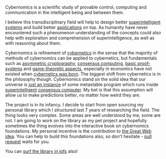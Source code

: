 Cybernomics is a scientific study of provable control, computing and communication in the intelligent being and between them.

I believe this transdisciplinary field will help to design better [superintelligent systems](/cybernetics/super-intelligence) and build better [applications](/applications) on top. As humanity have never encountered such a phenomenon understanding of the concepts could also help with exploration and comprehension of superintelligence, as well as with reasoning about them.

Cybernomics is refinement of [cybernetics](/cybernetics) in the sense that the majority of methods of cybernomics can be applied to cybernetics, but fundamentals such as [asymmetric cryptography](/cryptography/asymmetrics), [consensus computing](/computing/consensus-computing), [basic proof-systems](/proof-systems/) and [game-theoretic aspects](game-theory), especially in economics have not existed when [cybernetics was born](/cybernetics/weiner-cybernetics.pdf). The biggest shift from cybernetics is in the philosophy though. Cybernomics stand on the solid idea that our universe is [just an instance](/philosophy/simulation.pdf) of some metastable program which runs inside [superintelligent](/cybernetics/super-intelligence) [consensus computer](/computing/consensus-computing). My bet is that this assumption will allow us to make predictions better, no matter how weird they are.

The project is in its infancy. I decide to start from open sourcing my personal library which I structured last 7 years of researching the field. The thing looks very complex. Some areas are well understood by me, some are not. I am going to work on the library as my pet project and hopefully sometimes the thing evolves into the interactive book on cybernomics foundations. My personal incentive is the contribution to [the Great Web idea](https://ipfs.io/ipfs/QmceNpj6HfS81PcCaQXrFMQf7LR5FTLkdG9sbSRNy3UXoZ). You can help to build this foundations also, so don't hesitate - [pull request](https://github.com/xhipster/cybernomics/pulls) waits for you.

You can [surf the library in ipfs](https://ipfs.io/ipfs/QmY8vW6cAw1dGudT1gU71jL5Nqc8kTpYMLwR7jRX7rziCR) also!
